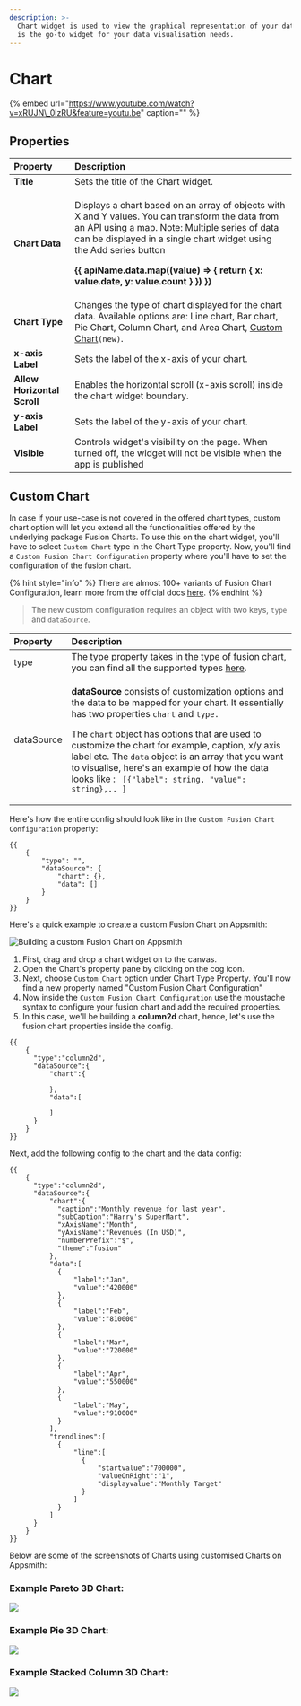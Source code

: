 ```yaml
---
description: >-
  Chart widget is used to view the graphical representation of your data. Chart
  is the go-to widget for your data visualisation needs.
---
```


# Chart

{% embed url="https://www.youtube.com/watch?v=xRUJN\_0lzRU&feature=youtu.be" caption="" %}

## Properties

<table>
  <thead>
    <tr>
      <th style="text-align:left">Property</th>
      <th style="text-align:left">Description</th>
    </tr>
  </thead>
  <tbody>
    <tr>
      <td style="text-align:left"><b>Title</b>
      </td>
      <td style="text-align:left">Sets the title of the Chart widget.</td>
    </tr>
    <tr>
      <td style="text-align:left"><b>Chart Data</b>
      </td>
      <td style="text-align:left">
        <p>Displays a chart based on an array of objects with X and Y values. You
          can transform the data from an API using a map. Note: Multiple series of
          data can be displayed in a single chart widget using the Add series button</p>
        <p><b>{{ apiName.data.map((value) =&gt; { return { x: value.date, y: value.count } }) }}</b>
        </p>
      </td>
    </tr>
    <tr>
      <td style="text-align:left"><b>Chart Type</b>
      </td>
      <td style="text-align:left">Changes the type of chart displayed for the chart data. Available options
        are: Line chart, Bar chart, Pie Chart, Column Chart, and Area Chart,
        <a
        href="chart.md#custom-chart">Custom Chart</a><code>(new)</code>.</td>
    </tr>
    <tr>
      <td style="text-align:left"><b>x-axis Label</b>
      </td>
      <td style="text-align:left">Sets the label of the x-axis of your chart.</td>
    </tr>
    <tr>
      <td style="text-align:left"><b>Allow Horizontal Scroll</b>
      </td>
      <td style="text-align:left">Enables the horizontal scroll (x-axis scroll) inside the chart widget
        boundary.</td>
    </tr>
    <tr>
      <td style="text-align:left"><b>y-axis Label</b>
      </td>
      <td style="text-align:left">Sets the label of the y-axis of your chart.</td>
    </tr>
    <tr>
      <td style="text-align:left"><b>Visible</b>
      </td>
      <td style="text-align:left">Controls widget&apos;s visibility on the page. When turned off, the widget
        will not be visible when the app is published</td>
    </tr>
  </tbody>
</table>

## Custom Chart

In case if your use-case is not covered in the offered chart types, custom chart option will let you extend all the functionalities offered by the underlying package Fusion Charts. To use this on the chart widget, you'll have to select `Custom Chart` type in the Chart Type property. Now, you'll find a `Custom Fusion Chart Configuration`  property where you'll have to set the configuration of the fusion chart. 

{% hint style="info" %}
There are almost 100+ variants of Fusion Chart Configuration, learn more from the official docs [here](https://www.fusioncharts.com/dev/chart-guide/list-of-charts/). 
{% endhint %}

> The new custom configuration requires an object with two keys, `type` and `dataSource`.

<table>
  <thead>
    <tr>
      <th style="text-align:left">Property</th>
      <th style="text-align:left">Description</th>
    </tr>
  </thead>
  <tbody>
    <tr>
      <td style="text-align:left">type</td>
      <td style="text-align:left">The type property takes in the type of fusion chart, you can find all
        the supported types <a href="https://www.fusioncharts.com/dev/chart-guide/list-of-charts">here</a>.</td>
    </tr>
    <tr>
      <td style="text-align:left">dataSource</td>
      <td style="text-align:left">
        <p><b>dataSource</b> consists of customization options and the data to be
          mapped for your chart. It essentially has two properties <code>chart</code> and <code>type.</code>
        </p>
        <p></p>
        <p>The <code>chart</code> object has options that are used to customize the
          chart for example, caption, x/y axis label etc. The <code>data</code> object
          is an array that you want to visualise, here&apos;s an example of how the
          data looks like : <code> [{&quot;label&quot;: string, &quot;value&quot;: string},.. ] </code>
        </p>
      </td>
    </tr>
  </tbody>
</table>

Here's how the entire config should look like in the `Custom Fusion Chart Configuration`  property:

```text
{{
    {
        "type": "",
        "dataSource": {
            "chart": {},
            "data": []
        }
    }
}}
```

Here's a quick example to create a custom Fusion Chart on Appsmith:

![Building a custom Fusion Chart on Appsmith](../.gitbook/assets/screen-recording-2021-04-06-at-7.29.03-pm.gif)

1. First, drag and drop a chart widget on to the canvas.
2. Open the Chart's property pane by clicking on the cog icon.
3. Next, choose `Custom Chart` option under Chart Type Property. You'll now find a new property named "Custom Fusion Chart Configuration"
4. Now inside the `Custom Fusion Chart Configuration` use the moustache syntax to configure your fusion chart and add the required properties.
5. In this case, we'll be building a **column2d** chart, hence, let's use the fusion chart properties inside the config.

```text
{{
    {
      "type":"column2d",
      "dataSource":{
          "chart":{
            
          },
          "data":[
            
          ]
      }
    }
}}
```

Next, add the following config to the chart and the data config:

```text
{{
    {
      "type":"column2d",
      "dataSource":{
          "chart":{
            "caption":"Monthly revenue for last year",
            "subCaption":"Harry's SuperMart",
            "xAxisName":"Month",
            "yAxisName":"Revenues (In USD)",
            "numberPrefix":"$",
            "theme":"fusion"
          },
          "data":[
            {
                "label":"Jan",
                "value":"420000"
            },
            {
                "label":"Feb",
                "value":"810000"
            },
            {
                "label":"Mar",
                "value":"720000"
            },
            {
                "label":"Apr",
                "value":"550000"
            },
            {
                "label":"May",
                "value":"910000"
            }
          ],
          "trendlines":[
            {
                "line":[
                  {
                      "startvalue":"700000",
                      "valueOnRight":"1",
                      "displayvalue":"Monthly Target"
                  }
                ]
            }
          ]
      }
    }
}}
```

Below are some of the screenshots of Charts using customised Charts on Appsmith:

### Example Pareto 3D Chart:

![](../.gitbook/assets/image%20%2812%29.png)

### Example Pie 3D Chart:

![](../.gitbook/assets/image%20%2813%29.png)

### Example Stacked **Column** 3D Chart: 

![](../.gitbook/assets/image%20%2810%29.png)



